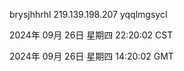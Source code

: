 brysjhhrhl 219.139.198.207 yqqlmgsycl

2024年 09月 26日 星期四 22:20:02 CST

2024年 09月 26日 星期四 14:20:02 GMT
